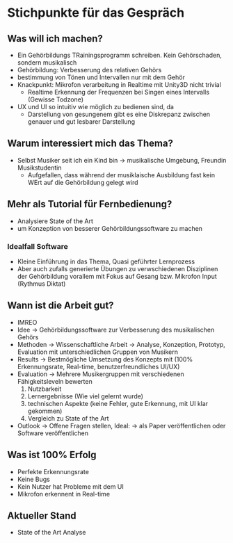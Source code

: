 # Stichpunkte für das Gespräch

## Was will ich machen?
- Ein Gehörbildungs TRainingsprogramm schreiben. Kein Gehörschaden, sondern musikalisch
- Gehörbildung: Verbesserung des relativen Gehörs
- bestimmung von Tönen und Intervallen nur mit dem Gehör
- Knackpunkt: Mikrofon verarbeitung in Realtime mit Unity3D nicht trivial
  - Realtime Erkennung der Frequenzen bei Singen eines Intervalls (Gewisse Todzone)
- UX und UI so intuitiv wie möglich zu bedienen sind, da 
  - Darstellung von gesungenem gibt es eine Diskrepanz zwischen genauer und gut lesbarer Darstellung

## Warum interessiert mich das Thema?
- Selbst Musiker seit ich ein Kind bin -> musikalische Umgebung, Freundin Musikstudentin 
    - Aufgefallen, dass während der musiklaische Ausbildung fast kein WErt auf die Gehörbildung gelegt wird

## Mehr als Tutorial für Fernbedienung?
- Analysiere State of the Art
- um Konzeption von besserer Gehörbildungssoftware zu machen

### Idealfall Software
- Kleine Einführung in das Thema, Quasi geführter Lernprozess
- Aber auch zufalls generierte Übungen zu verwschiedenen Disziplinen der Gehörbildung vorallem mit Fokus auf Gesang bzw. Mikrofon Input (Rythmus Diktat)

## Wann ist die Arbeit gut?
- IMREO
- Idee -> Gehörbildungssoftware zur Verbesserung des musikalischen Gehörs
- Methoden -> Wissenschaftliche Arbeit -> Analyse, Konzeption, Prototyp, Evaluation mit unterschiedlichen Gruppen von Musikern
- Results -> Bestmögliche Umsetzung des Konzepts mit (100% Erkennungsrate, Real-time, benutzerfreundliches UI/UX)
- Evaluation -> Mehrere Musikergruppen mit verschiedenen Fähigkeitsleveln bewerten 
    1. Nutzbarkeit
    2. Lernergebnisse (Wie viel gelernt wurde)
    3. technischen Aspekte (keine Fehler, gute Erkennung, mit UI klar gekommen)
    4. Vergleich zu State of the Art
- Outlook -> Offene Fragen stellen, Ideal: -> als Paper veröffentlichen oder Software veröffentlichen

## Was ist 100% Erfolg
- Perfekte Erkennungsrate
- Keine Bugs
- Kein Nutzer hat Probleme mit dem UI
- Mikrofon erkennent in Real-time

## Aktueller Stand
- State of the Art Analyse